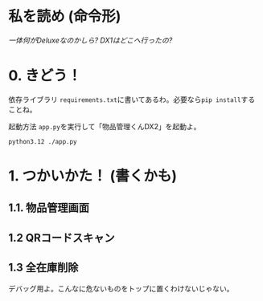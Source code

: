 # 私を読め (命令形)

*一体何がDeluxeなのかしら? DX1はどこへ行ったの?*

# 0. きどう！

依存ライブラリ
`requirements.txt`に書いてあるわ。必要なら`pip install`することね。

起動方法
`app.py`を実行して「物品管理くんDX2」を起動よ。
```
python3.12 ./app.py
```

# 1. つかいかた！ (書くかも)

## 1.1. 物品管理画面

## 1.2 QRコードスキャン

## 1.3 全在庫削除
デバッグ用よ。こんなに危ないものをトップに置くわけないじゃない。
